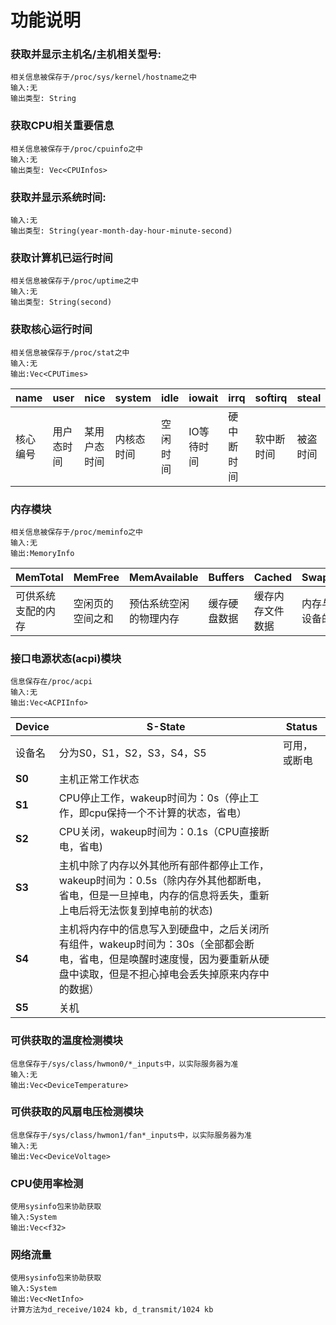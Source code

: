# 功能说明

### 获取并显示主机名/主机相关型号:
	相关信息被保存于/proc/sys/kernel/hostname之中
	输入:无
	输出类型: String
### 获取CPU相关重要信息
	相关信息被保存于/proc/cpuinfo之中
	输入:无
	输出类型: Vec<CPUInfos>
### 获取并显示系统时间:
	输入:无
	输出类型: String(year-month-day-hour-minute-second)
### 获取计算机已运行时间
	相关信息被保存于/proc/uptime之中
	输入:无
	输出类型: String(second)
### 获取核心运行时间
	相关信息被保存于/proc/stat之中
	输入:无
	输出:Vec<CPUTimes>
| name       | user         | nice       | system   | idle | iowait | irrq | softirq | steal | guest | guest_nice |
| ---------- | ------ | ---------- | -------- | ---- | ------ | ---- | ------- | ----- | ----- | ---------- |
| 核心编号 | 用户态时间 | 某用户态时间 | 内核态时间 | 空闲时间 | IO等待时间 | 硬中断时间 | 软中断时间 | 被盗时间 | 来宾时间 | 用户来宾时间 |
### 内存模块
	相关信息被保存于/proc/meminfo之中
	输入:无
	输出:MemoryInfo
| MemTotal           | MemFree          | MemAvailable           | Buffers      | Cached           | SwapCached               |
| ------------------ | ---------------- | ---------------------- | ------------ | ---------------- | ------------------------ |
| 可供系统支配的内存 | 空闲页的空间之和 | 预估系统空闲的物理内存 | 缓存硬盘数据 | 缓存内存文件数据 | 内存与交换区设备的中间层 |
### 接口电源状态(acpi)模块
	信息保存在/proc/acpi
	输入:无
	输出:Vec<ACPIInfo>
| Device | S-State                                                                                                                                                                     | Status       |
| ------ | --------------------------------------------------------------------------------------------------------------------------------------------------------------------------- | ------------ |
| 设备名 | 分为S0，S1，S2，S3，S4，S5                                                                                                                                                  | 可用，或断电 |
| **S0** | 主机正常工作状态                                                                                                                                                            |              |
| **S1** | CPU停止工作，wakeup时间为：0s（停止工作，即cpu保持一个不计算的状态，省电）                                                                                                  |              |
| **S2** | CPU关闭，wakeup时间为：0.1s（CPU直接断电，省电)                                                                                                                             |              |
| **S3** | 主机中除了内存以外其他所有部件都停止工作，wakeup时间为：0.5s（除内存外其他都断电，省电，但是一旦掉电，内存的信息将丢失，重新上电后将无法恢复到掉电前的状态)                 |              |
| **S4** | 主机将内存中的信息写入到硬盘中，之后关闭所有组件，wakeup时间为：30s（全部都会断电，省电，但是唤醒时速度慢，因为要重新从硬盘中读取，但是不担心掉电会丢失掉原来内存中的数据） |              |
| **S5** | 关机                                                                                                                                                                        |              |
### 可供获取的温度检测模块
	信息保存于/sys/class/hwmon0/*_inputs中，以实际服务器为准
	输入:无
	输出:Vec<DeviceTemperature>
### 可供获取的风扇电压检测模块
	信息保存于/sys/class/hwmon1/fan*_inputs中，以实际服务器为准
	输入:无
	输出:Vec<DeviceVoltage>
### CPU使用率检测
	使用sysinfo包来协助获取
	输入:System
	输出:Vec<f32>
### 网络流量
	使用sysinfo包来协助获取
	输入:System
	输出:Vec<NetInfo>
	计算方法为d_receive/1024 kb, d_transmit/1024 kb


